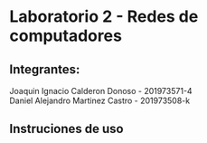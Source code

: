 # Laboratorio 2 - Redes de computadores
## Integrantes:
Joaquin Ignacio Calderon Donoso  - 201973571-4  
Daniel Alejandro Martinez Castro - 201973508-k 

## Instruciones de uso